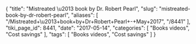 {
    "title": "Mistreated \u2013 book by Dr. Robert Pearl",
    "slug": "mistreated-book-by-dr-robert-pearl",
    "aliases": [
        "/Mistreated+\u2013+book+by+Dr+Robert+Pearl+-+May+2017",
        "/8441"
    ],
    "tiki_page_id": 8441,
    "date": "2017-05-14",
    "categories": [
        "Books videos",
        "Cost savings"
    ],
    "tags": [
        "Books videos",
        "Cost savings"
    ]
}